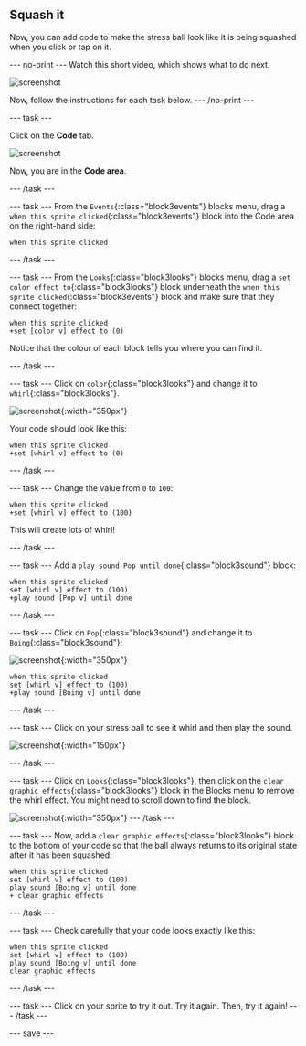 ## Squash it
Now, you can add code to make the stress ball look like it is being squashed when you click or tap on it. 

--- no-print ---
Watch this short video, which shows what to do next.

![screenshot](images/balls-step4.gif) 

Now, follow the instructions for each task below.
--- /no-print ---

--- task ---

Click on the **Code** tab.

![screenshot](images/balls-code.png)

Now, you are in the **Code area**.

--- /task ---

--- task ---
From the `Events`{:class="block3events"} blocks menu, drag a `when this sprite clicked`{:class="block3events"} block into the Code area on the right-hand side:

```blocks3
when this sprite clicked
```

--- /task ---

--- task ---
From the `Looks`{:class="block3looks"} blocks menu, drag a `set color effect to`{:class="block3looks"} block underneath the `when this sprite clicked`{:class="block3events"} block and make sure that they connect together:

```blocks3
when this sprite clicked
+set [color v] effect to (0)
```

Notice that the colour of each block tells you where you can find it. 

--- /task ---

--- task ---
Click on `color`{:class="block3looks"} and change it to `whirl`{:class="block3looks"}.

![screenshot](images/balls-color-whirl.png){:width="350px"}

Your code should look like this:

```blocks3
when this sprite clicked
+set [whirl v] effect to (0)
```

--- /task ---

--- task ---
Change the value from `0` to `100`:

```blocks3
when this sprite clicked
+set [whirl v] effect to (100)
```

This will create lots of whirl!

--- /task ---

--- task ---
Add a `play sound Pop until done`{:class="block3sound"} block:

```blocks3
when this sprite clicked
set [whirl v] effect to (100)
+play sound [Pop v] until done
```
--- /task ---

--- task ---
Click on `Pop`{:class="block3sound"} and change it to `Boing`{:class="block3sound"}:

![screenshot](images/balls-pop-boing.png){:width="350px"}

```blocks3
when this sprite clicked
set [whirl v] effect to (100)
+play sound [Boing v] until done
```
--- /task ---

--- task ---
Click on your stress ball to see it whirl and then play the sound.

![screenshot](images/balls-effect.png){:width="150px"}

--- /task ---

--- task ---
Click on `Looks`{:class="block3looks"}, then click on the `clear graphic effects`{:class="block3looks"} block in the Blocks menu to remove the whirl effect. You might need to scroll down to find the block.

![screenshot](images/balls-clear-graphic-effects.png){:width="350px"}
--- /task ---

--- task ---
Now, add a `clear graphic effects`{:class="block3looks"} block to the bottom of your code so that the ball always returns to its original state after it has been squashed: 

```blocks3
when this sprite clicked
set [whirl v] effect to (100)
play sound [Boing v] until done
+ clear graphic effects
```
--- /task ---

--- task ---
Check carefully that your code looks exactly like this:

```blocks3
when this sprite clicked
set [whirl v] effect to (100)
play sound [Boing v] until done
clear graphic effects
```

--- /task ---

--- task ---
Click on your sprite to try it out. Try it again. Then, try it again!
--- /task ---

--- save ---
